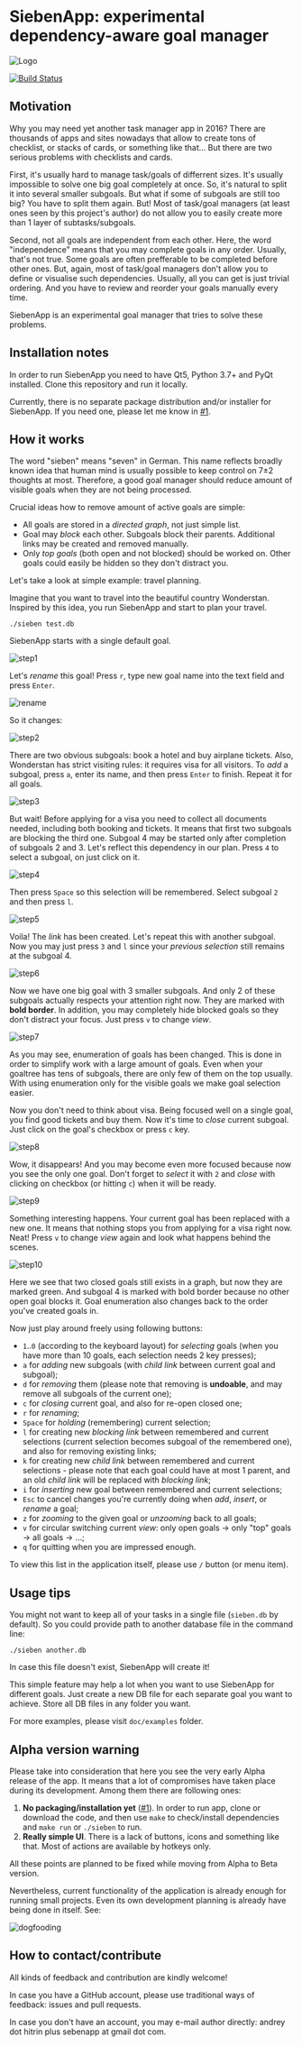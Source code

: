 # SiebenApp: experimental dependency-aware goal manager

![Logo](doc/Logo.png)

[![Build Status](https://travis-ci.org/ahitrin/SiebenApp.svg?branch=master)](https://travis-ci.org/ahitrin/SiebenApp)

## Motivation

Why you may need yet another task manager app in 2016? There are thousands of apps and sites nowadays that allow to create tons of checklist, or stacks of cards, or something like that... But there are two serious problems with checklists and cards.

First, it's usually hard to manage task/goals of differrent sizes. It's usually impossible to solve one big goal completely at once. So, it's natural to split it into several smaller subgoals. But what if some of subgoals are still too big? You have to split them again. But! Most of task/goal managers (at least ones seen by this project's author) do not allow you to easily create more than 1 layer of subtasks/subgoals.

Second, not all goals are independent from each other. Here, the word "independence" means that you may complete goals in any order. Usually, that's not true. Some goals are often prefferable to be completed before other ones. But, again, most of task/goal managers don't allow you to define or visualise such dependencies. Usually, all you can get is just trivial ordering. And you have to review and reorder your goals manually every time.

SiebenApp is an experimental goal manager that tries to solve these problems.

## Installation notes

In order to run SiebenApp you need to have Qt5, Python 3.7+ and PyQt installed.
Clone this repository and run it locally.

Currently, there is no separate package distribution and/or installer for SiebenApp.
If you need one, please let me know in [#1](https://github.com/ahitrin/SiebenApp/issues/1).

## How it works

The word "sieben" means "seven" in German. This name reflects broadly known idea that human mind is usually possible to keep control on 7±2 thoughts at most. Therefore, a good goal manager should reduce amount of visible goals when they are not being processed.

Crucial ideas how to remove amount of active goals are simple:

 * All goals are stored in a _directed graph_, not just simple list.
 * Goal may _block_ each other. Subgoals block their parents. Additional links may be created and removed manually.
 * Only _top goals_ (both open and not blocked) should be worked on. Other goals could easily be hidden so they don't distract you.

Let's take a look at simple example: travel planning.

Imagine that you want to travel into the beautiful country Wonderstan. Inspired by this idea, you run SiebenApp and start to plan your travel.

    ./sieben test.db

SiebenApp starts with a single default goal.

![step1](doc/example1.png)

Let's _rename_ this goal! Press `r`, type new goal name into the text field and press `Enter`.

![rename](doc/example1.1.png)

So it changes:

![step2](doc/example2.png)

There are two obvious subgoals: book a hotel and buy airplane tickets. Also, Wonderstan has strict visiting rules: it requires visa for all visitors. To _add_ a subgoal, press `a`, enter its name, and then press `Enter` to finish. Repeat it for all goals.

![step3](doc/example3.png)

But wait! Before applying for a visa you need to collect all documents needed, including both booking and tickets. It means that first two subgoals are blocking the third one. Subgoal 4 may be started only after completion of subgoals 2 and 3. Let's reflect this dependency in our plan. Press `4` to select a subgoal, on just click on it.

![step4](doc/example4.png)

Then press `Space` so this selection will be remembered. Select subgoal `2` and then press `l`.

![step5](doc/example5.png)

Voila! The _link_ has been created. Let's repeat this with another subgoal. Now you may just press `3` and `l` since your _previous selection_ still remains at the subgoal 4.

![step6](doc/example6.png)

Now we have one big goal with 3 smaller subgoals. And only 2 of these subgoals actually respects your attention right now. They are marked with **bold border**. In addition, you may completely hide blocked goals so they don't distract your focus. Just press `v` to change _view_.

![step7](doc/example7.png)

As you may see, enumeration of goals has been changed. This is done in order to simplify work with a large amount of goals. Even when your goaltree has tens of subgoals, there are only few of them on the top usually. With using enumeration only for the visible goals we make goal selection easier.

Now you don't need to think about visa. Being focused well on a single goal, you find good tickets and buy them. Now it's time to _close_ current subgoal. Just click on the goal's checkbox or press `c` key.

![step8](doc/example8.png)

Wow, it disappears! And you may become even more focused because now you see the only one goal. Don't forget to _select_ it with `2` and _close_ with clicking on checkbox (or hitting `c`) when it will be ready.

![step9](doc/example9.png)

Something interesting happens. Your current goal has been replaced with a new one. It means that nothing stops you from applying for a visa right now. Neat! Press `v` to change _view_ again and look what happens behind the scenes.

![step10](doc/example10.png)

Here we see that two closed goals still exists in a graph, but now they are marked green. And subgoal 4 is marked with bold border because no other open goal blocks it. Goal enumeration also changes back to the order you've created goals in.

Now just play around freely using following buttons:

 * `1`..`0` (according to the keyboard layout) for _selecting_ goals (when you have more than 10 goals, each selection needs 2 key presses);
 * `a` for _adding_ new subgoals (with _child link_ between current goal and subgoal);
 * `d` for _removing_ them (please note that removing is **undoable**, and may remove all subgoals of the current one);
 * `c` for _closing_ current goal, and also for re-open closed one;
 * `r` for _renaming_;
 * `Space` for _holding_ (remembering) current selection;
 * `l` for creating new _blocking link_ between remembered and current selections (current selection becomes subgoal of the remembered one), and also for removing existing links;
 * `k` for creating new _child link_ between remembered and current selections - please note that each goal could have at most 1 parent, and an old _child link_ will be replaced with _blocking link_;
 * `i` for _inserting_ new goal between remembered and current selections;
* `Esc` to cancel changes you're currently doing when _add_, _insert_, or _rename_ a goal;
 * `z` for _zooming_ to the given goal or _unzooming_ back to all goals;
 * `v` for circular switching current _view_: only open goals → only "top" goals → all goals → ...;
 * `q` for quitting when you are impressed enough.

To view this list in the application itself, please use `/` button (or menu item).

## Usage tips

You might not want to keep all of your tasks in a single file (`sieben.db` by default). So you could provide path to another database file in the command line:

    ./sieben another.db

In case this file doesn't exist, SiebenApp will create it!

This simple feature may help a lot when you want to use SiebenApp for different goals. Just create a new DB file for each separate goal you want to achieve. Store all DB files in any folder you want.

For more examples, please visit `doc/examples` folder.

## Alpha version warning

Please take into consideration that here you see the very early Alpha release of the app. It means that a lot of compromises have taken place during its development. Among them there are following ones:

1. **No packaging/installation yet** ([#1](https://github.com/ahitrin/SiebenApp/issues/1)). In order to run app, clone or download the code, and then use `make` to check/install dependencies and `make run` or `./sieben` to run.
2. **Really simple UI**. There is a lack of buttons, icons and something like that. Most of actions are available by hotkeys only.

All these points are planned to be fixed while moving from Alpha to Beta version.

Nevertheless, current functionality of the application is already enough for running small projects. Even its own development planning is already have being done in itself. See:

![dogfooding](doc/dogfooding.png)

## How to contact/contribute

All kinds of feedback and contribution are kindly welcome!

In case you have a GitHub account, please use traditional ways of feedback: issues and pull requests.

In case you don't have an account, you may e-mail author directly: andrey dot hitrin plus sebenapp at gmail dot com.
